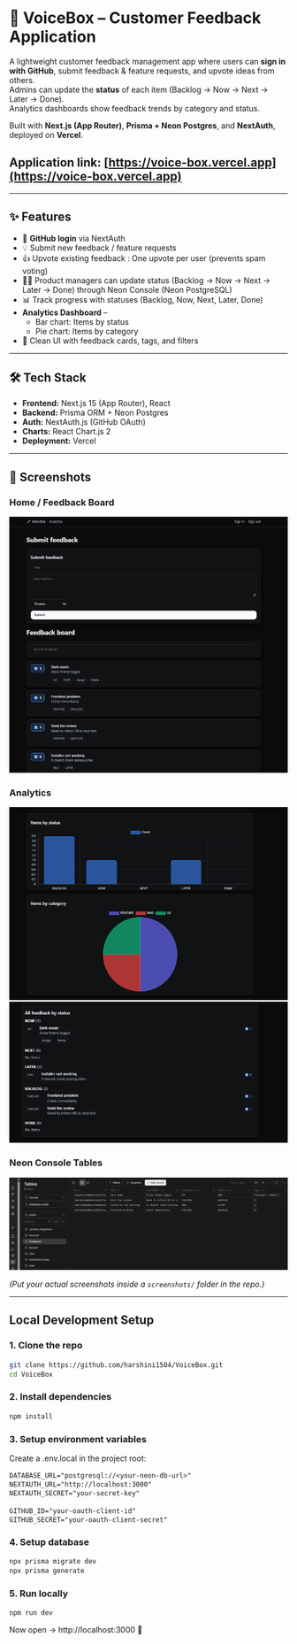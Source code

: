 # 🎤 VoiceBox – Customer Feedback Application

A lightweight customer feedback management app where users can **sign in with GitHub**, submit feedback & feature requests, and upvote ideas from others.  
Admins can update the **status** of each item (Backlog → Now → Next → Later → Done).  
Analytics dashboards show feedback trends by category and status.  

 Built with **Next.js (App Router)**, **Prisma + Neon Postgres**, and **NextAuth**, deployed on **Vercel**.

## Application link:  [https://voice-box.vercel.app](https://voice-box.vercel.app)  
---

## ✨ Features
- 🔑 **GitHub login** via NextAuth
- 💡 Submit new feedback / feature requests
- 👍 Upvote existing feedback : One upvote per user (prevents spam voting)
- 👩‍💼 Product managers can update status (Backlog → Now → Next → Later → Done) through Neon Console (Neon PostgreSQL) 
- 📊 Track progress with statuses (Backlog, Now, Next, Later, Done)
- **Analytics Dashboard** –  
  - Bar chart: Items by status  
  - Pie chart: Items by category  
- 🎨 Clean UI with feedback cards, tags, and filters

---

## 🛠️ Tech Stack
- **Frontend:** Next.js 15 (App Router), React
- **Backend:** Prisma ORM + Neon Postgres
- **Auth:** NextAuth.js (GitHub OAuth)
- **Charts:** React Chart.js 2
- **Deployment:** Vercel

---

## 📸 Screenshots

### Home / Feedback Board
![Home Screenshot](./screenshots/home.png)

###  Analytics
![Analytics1 Screenshot](./screenshots/analytics1.png)
![Analytics2 Screenshot](./screenshots/analytics2.png)


###  Neon Console Tables
![Analytics Screenshot](./screenshots/tables.png)

*(Put your actual screenshots inside a `screenshots/` folder in the repo.)*

---

##  Local Development Setup

### 1. Clone the repo
```bash
git clone https://github.com/harshini1504/VoiceBox.git
cd VoiceBox
```
### 2. Install dependencies
```bash
npm install
```
### 3. Setup environment variables
Create a .env.local in the project root:
```
DATABASE_URL="postgresql://<your-neon-db-url>"
NEXTAUTH_URL="http://localhost:3000"
NEXTAUTH_SECRET="your-secret-key"

GITHUB_ID="your-oauth-client-id"
GITHUB_SECRET="your-oauth-client-secret"
```
### 4. Setup database
```bash
npx prisma migrate dev
npx prisma generate
```
### 5. Run locally
```bash
npm run dev
```

Now open → http://localhost:3000
 🎉
